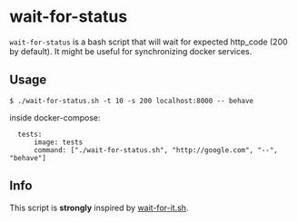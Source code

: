 # wait-for-status

`wait-for-status` is a bash script that will wait for expected http_code (200 by default). It might be useful for synchronizing docker services.

## Usage

```
$ ./wait-for-status.sh -t 10 -s 200 localhost:8000 -- behave
```

inside docker-compose:

```
  tests:
      image: tests
      command: ["./wait-for-status.sh", "http://google.com", "--", "behave"]
```

## Info

This script is **strongly** inspired by [wait-for-it.sh](https://github.com/vishnubob/wait-for-it).
